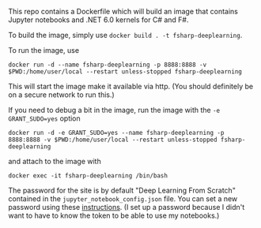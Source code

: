 This repo contains a Dockerfile which will build an image that contains Jupyter
notebooks and .NET 6.0 kernels for C# and F#.

To build the image, simply use `docker build . -t fsharp-deeplearning`.

To run the image, use 

```
docker run -d --name fsharp-deeplearning -p 8888:8888 -v $PWD:/home/user/local --restart unless-stopped fsharp-deeplearning
```

This will start the image make it available via http.  (You should definitely 
be on a secure network to run this.)

If you need to debug a bit in the image, run the image with the 
`-e GRANT_SUDO=yes` option

```
docker run -d -e GRANT_SUDO=yes --name fsharp-deeplearning -p 8888:8888 -v $PWD:/home/user/local --restart unless-stopped fsharp-deeplearning
```

and attach to the image with

```
docker exec -it fsharp-deeplearning /bin/bash
```

The password for the site is by default "Deep Learning From Scratch" contained in the `jupyter_notebook_config.json` file.  You can set a new password using these [instructions](https://jupyter-notebook.readthedocs.io/en/stable/public_server.html).  (I set up a password because I didn't want to have to know the token to be able to use my notebooks.)

